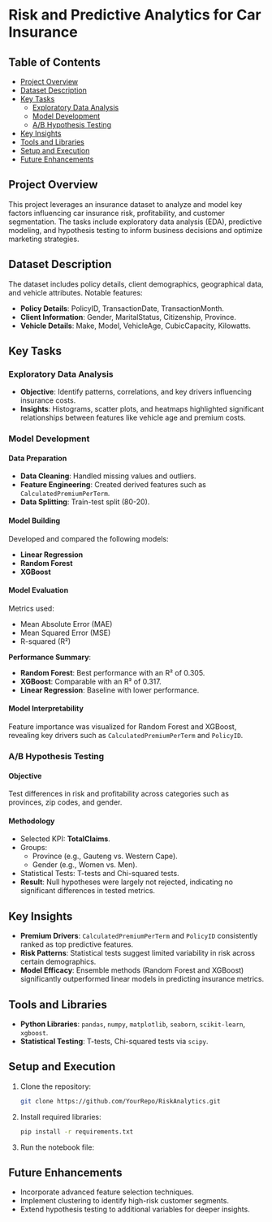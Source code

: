 # **Risk and Predictive Analytics for Car Insurance**

## **Table of Contents**
- [Project Overview](#project-overview)
- [Dataset Description](#dataset-description)
- [Key Tasks](#key-tasks)
  - [Exploratory Data Analysis](#exploratory-data-analysis)
  - [Model Development](#model-development)
  - [A/B Hypothesis Testing](#a-b-hypothesis-testing)
- [Key Insights](#key-insights)
- [Tools and Libraries](#tools-and-libraries)
- [Setup and Execution](#setup-and-execution)
- [Future Enhancements](#future-enhancements)



## **Project Overview**
This project leverages an insurance dataset to analyze and model key factors influencing car insurance risk, profitability, and customer segmentation. The tasks include exploratory data analysis (EDA), predictive modeling, and hypothesis testing to inform business decisions and optimize marketing strategies.



## **Dataset Description**
The dataset includes policy details, client demographics, geographical data, and vehicle attributes. Notable features:
- **Policy Details**: PolicyID, TransactionDate, TransactionMonth.
- **Client Information**: Gender, MaritalStatus, Citizenship, Province.
- **Vehicle Details**: Make, Model, VehicleAge, CubicCapacity, Kilowatts.



## **Key Tasks**

### **Exploratory Data Analysis**
- **Objective**: Identify patterns, correlations, and key drivers influencing insurance costs.
- **Insights**: Histograms, scatter plots, and heatmaps highlighted significant relationships between features like vehicle age and premium costs.

### **Model Development**
#### **Data Preparation**
- **Data Cleaning**: Handled missing values and outliers.
- **Feature Engineering**: Created derived features such as `CalculatedPremiumPerTerm`.
- **Data Splitting**: Train-test split (80-20).

#### **Model Building**
Developed and compared the following models:
- **Linear Regression**
- **Random Forest**
- **XGBoost**

#### **Model Evaluation**
Metrics used:
- Mean Absolute Error (MAE)
- Mean Squared Error (MSE)
- R-squared (R²)

**Performance Summary**:
- **Random Forest**: Best performance with an R² of 0.305.
- **XGBoost**: Comparable with an R² of 0.317.
- **Linear Regression**: Baseline with lower performance.

#### **Model Interpretability**
Feature importance was visualized for Random Forest and XGBoost, revealing key drivers such as `CalculatedPremiumPerTerm` and `PolicyID`.

### **A/B Hypothesis Testing**
#### **Objective**
Test differences in risk and profitability across categories such as provinces, zip codes, and gender.

#### **Methodology**
- Selected KPI: **TotalClaims**.
- Groups:
  - Province (e.g., Gauteng vs. Western Cape).
  - Gender (e.g., Women vs. Men).
- Statistical Tests: T-tests and Chi-squared tests.
- **Result**: Null hypotheses were largely not rejected, indicating no significant differences in tested metrics.



## **Key Insights**
- **Premium Drivers**: `CalculatedPremiumPerTerm` and `PolicyID` consistently ranked as top predictive features.
- **Risk Patterns**: Statistical tests suggest limited variability in risk across certain demographics.
- **Model Efficacy**: Ensemble methods (Random Forest and XGBoost) significantly outperformed linear models in predicting insurance metrics.



## **Tools and Libraries**
- **Python Libraries**: `pandas`, `numpy`, `matplotlib`, `seaborn`, `scikit-learn`, `xgboost`.
- **Statistical Testing**: T-tests, Chi-squared tests via `scipy`.



## **Setup and Execution**
1. Clone the repository:
   ```bash
   git clone https://github.com/YourRepo/RiskAnalytics.git
   ```
2. Install required libraries:
   ```bash
   pip install -r requirements.txt
   ```
3. Run the notebook file:




## **Future Enhancements**
- Incorporate advanced feature selection techniques.
- Implement clustering to identify high-risk customer segments.
- Extend hypothesis testing to additional variables for deeper insights.



